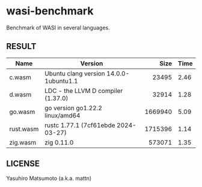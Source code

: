 # wasi-benchmark

Benchmark of WASI in several languages.

## RESULT

|Name|Version|Size|Time|
|-|-|-:|-|
|c.wasm|Ubuntu clang version 14.0.0-1ubuntu1.1|23495|2.46|
|d.wasm|LDC - the LLVM D compiler (1.37.0)|32914|1.28|
|go.wasm|go version go1.22.2 linux/amd64|1669940|5.09|
|rust.wasm|rustc 1.77.1 (7cf61ebde 2024-03-27)|1715396|1.14|
|zig.wasm|zig 0.11.0|573071|1.35|

## LICENSE

Yasuhiro Matsumoto (a.k.a. mattn)

